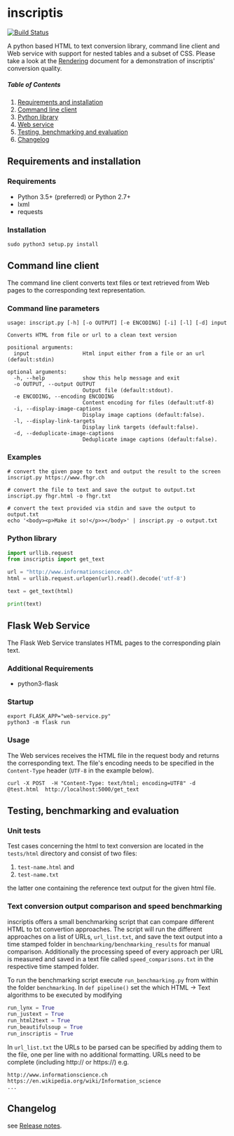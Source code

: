 # inscriptis

[![Build Status](https://www.travis-ci.org/weblyzard/inscriptis.png?branch=master)](https://www.travis-ci.org/weblyzard/inscriptis)

A python based HTML to text conversion library, command line client and Web service with support for nested tables and a subset of CSS.
Please take a look at the [Rendering](https://github.com/weblyzard/inscriptis/blob/master/RENDERING.md) document for a demonstration of inscriptis' conversion quality.

##### Table of Contents
1. [Requirements and installation](#requirements-and-installation)
2. [Command line client](#command-line-client)
3. [Python library](#python-library)
4. [Web service](#flask-web-service)
5. [Testing, benchmarking and evaluation](#testingi-benchmarking-and-evaluation)
6. [Changelog](#changelog)

## Requirements and installation

### Requirements
* Python 3.5+ (preferred) or Python 2.7+
* lxml
* requests

### Installation
``` {.sourceCode .bash}
sudo python3 setup.py install
``` 
## Command line client
The command line client converts text files or text retrieved from Web pages to the
corresponding text representation.


### Command line parameters

``` {.sourceCode .bash}
usage: inscript.py [-h] [-o OUTPUT] [-e ENCODING] [-i] [-l] [-d] input

Converts HTML from file or url to a clean text version

positional arguments:
  input                 Html input either from a file or an url (default:stdin)

optional arguments:
  -h, --help            show this help message and exit
  -o OUTPUT, --output OUTPUT
                        Output file (default:stdout).
  -e ENCODING, --encoding ENCODING
                        Content encoding for files (default:utf-8)
  -i, --display-image-captions
                        Display image captions (default:false).
  -l, --display-link-targets
                        Display link targets (default:false).
  -d, --deduplicate-image-captions
                        Deduplicate image captions (default:false).
```

### Examples

```
# convert the given page to text and output the result to the screen
inscript.py https://www.fhgr.ch

# convert the file to text and save the output to output.txt
inscript.py fhgr.html -o fhgr.txt

# convert the text provided via stdin and save the output to output.txt
echo '<body><p>Make it so!</p>></body>' | inscript.py -o output.txt 
```


### Python library

```python
import urllib.request
from inscriptis import get_text

url = "http://www.informationscience.ch"
html = urllib.request.urlopen(url).read().decode('utf-8')

text = get_text(html)

print(text)
```

## Flask Web Service

The Flask Web Service translates HTML pages to the corresponding plain text. 

### Additional Requirements

* python3-flask

### Startup

``` {.sourceCode .bash}
export FLASK_APP="web-service.py"
python3 -m flask run
```

### Usage
The Web services receives the HTML file in the request body and returns the corresponding text. The file's encoding needs to be specified 
in the `Content-Type` header (`UTF-8` in the example below).

``` {.sourceCode .bash}
curl -X POST  -H "Content-Type: text/html; encoding=UTF8" -d @test.html  http://localhost:5000/get_text
```

## Testing, benchmarking and evaluation

### Unit tests

Test cases concerning the html to text conversion are located in the `tests/html` directory and consist of two files:

 1. `test-name.html` and
 2. `test-name.txt`

the latter one containing the reference text output for the given html file.

### Text conversion output comparison and speed benchmarking
inscriptis offers a small benchmarking script that can compare different HTML to txt convertion approaches.
The script will run the different approaches on a list of URLs, `url_list.txt`, and save the text output into a time stamped folder in `benchmarking/benchmarking_results` for manual comparison.
Additionally the processing speed of every approach per URL is measured and saved in a text file called `speed_comparisons.txt` in the respective time stamped folder.

To run the benchmarking script execute `run_benchmarking.py` from within the folder `benchmarking`.
In `def pipeline()` set the which HTML -> Text algorithms to be executed by modifying
```python
run_lynx = True
run_justext = True
run_html2text = True
run_beautifulsoup = True
run_inscriptis = True
```

In `url_list.txt` the URLs to be parsed can be specified by adding them to the file, one per line with no additional formatting. URLs need to be complete (including http:// or https://)
e.g.
```
http://www.informationscience.ch
https://en.wikipedia.org/wiki/Information_science
...
```

## Changelog

see [Release notes](https://github.com/weblyzard/inscriptis/releases).
